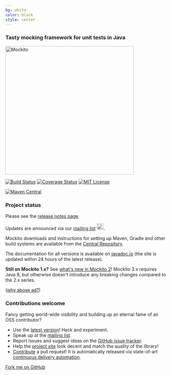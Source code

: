 ```yaml
---
bg: white
color: black
style: center
---
```

### Tasty mocking framework for unit tests in Java

<img alt="Mockito" src="https://github.com/mockito/mockito.github.io/raw/master/img/logo%402x.png" width="400">


<div markdown="1">

[![Build Status](https://travis-ci.org/mockito/mockito.svg?branch=release/3.x)](https://travis-ci.org/mockito/mockito)
[![Coverage Status](https://img.shields.io/codecov/c/github/mockito/mockito.svg)](https://codecov.io/github/mockito/mockito)
[![MIT License](https://img.shields.io/badge/license-MIT-green.svg)](https://github.com/mockito/mockito/blob/master/LICENSE)

[![Maven Central](https://img.shields.io/maven-central/v/org.mockito/mockito-core.svg)](https://search.maven.org/search?q=g:org.mockito%20AND%20a:mockito-core&core=gav)

</div>






### Project status

Please see the [release notes page](https://github.com/mockito/mockito/releases).

Updates are announced via our [mailing list] <img alt="Google Groups" src="https://groups.google.com/forum/favicon.ico" width="21" height="21">.

Mockito downloads and instructions for setting up Maven, Gradle and other build systems are available from the
[Central Repository](https://search.maven.org/artifact/org.mockito/mockito-core/).

The documentation for all versions is available on
[javadoc.io](https://javadoc.io/doc/org.mockito/mockito-core/latest/org/mockito/Mockito.html)
(the site is updated within 24 hours of the latest release).

**Still on Mockito 1.x?** See [what's new in Mockito 2](https://github.com/mockito/mockito/wiki/What%27s-new-in-Mockito-2)!
Mockito 3.x requires Java 8, but otherwise doesn't introduce any breaking changes compared to the 2.x series.

<script async type="text/javascript" src="//cdn.carbonads.com/carbon.js?zoneid=1673&serve=C6AILKT&placement=mockitoorg" id="_carbonads_js"></script>
(<a href="https://github.com/mockito/mockito/wiki/Ads-on-mockito.org-site">why above ad?</a>)


### Contributions welcome

Fancy getting world-wide visibility and building up an eternal fame of an OSS contributor?

* Use the [latest version](https://github.com/mockito/mockito/releases)! Hack and experiment.
* Speak up at the [mailing list].
* Report issues and suggest ideas on the [GitHub issue tracker](https://github.com/mockito/mockito/issues).
* Help the [project site](https://github.com/mockito/mockito.github.io) look decent and match the quality of the library!
* [Contribute](https://github.com/mockito/mockito/blob/release/3.x/.github/CONTRIBUTING.md) a pull request! It is automatically released via state-of-art [continuous delivery automation](https://szczepiq.blogspot.com/2014_08_01_archive.html).

<span id="forkongithub">
  <a href="{{ site.source_link }}" class="bg-green">
    Fork me on GitHub
  </a>
</span>


[mailing list]: https://groups.google.com/group/mockito
